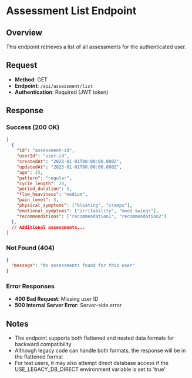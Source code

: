 # Assessment List Endpoint

## Overview
This endpoint retrieves a list of all assessments for the authenticated user.

## Request
- **Method**: GET
- **Endpoint**: `/api/assessment/list`
- **Authentication**: Required (JWT token)

## Response

### Success (200 OK)
```json
[
  {
    "id": "assessment-id",
    "userId": "user-id",
    "createdAt": "2023-01-01T00:00:00.000Z",
    "updatedAt": "2023-01-01T00:00:00.000Z",
    "age": 25,
    "pattern": "regular",
    "cycle_length": 28,
    "period_duration": 5,
    "flow_heaviness": "medium",
    "pain_level": 3,
    "physical_symptoms": ["bloating", "cramps"],
    "emotional_symptoms": ["irritability", "mood swings"],
    "recommendations": ["recommendation1", "recommendation2"]
  },
  // Additional assessments...
]
```

### Not Found (404)
```json
{
  "message": "No assessments found for this user"
}
```

### Error Responses
- **400 Bad Request**: Missing user ID
- **500 Internal Server Error**: Server-side error

## Notes
- The endpoint supports both flattened and nested data formats for backward compatibility
- Although legacy code can handle both formats, the response will be in the flattened format
- For test users, it may also attempt direct database access if the USE_LEGACY_DB_DIRECT environment variable is set to 'true' 